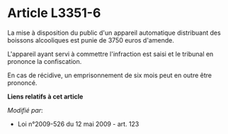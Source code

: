 # Article L3351-6

La mise à disposition du public d'un appareil automatique distribuant des boissons alcooliques est punie de 3750 euros
d'amende.

L'appareil ayant servi à commettre l'infraction est saisi et le tribunal en prononce la confiscation.

En cas de récidive, un emprisonnement de six mois peut en outre être prononcé.

**Liens relatifs à cet article**

_Modifié par_:

  - Loi n°2009-526 du 12 mai 2009 - art. 123
